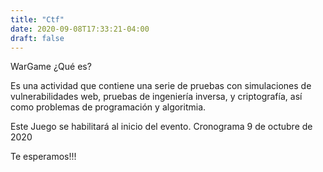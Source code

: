 ```yaml
---
title: "Ctf"
date: 2020-09-08T17:33:21-04:00
draft: false
---
```


WarGame
¿Qué es?

Es una actividad que contiene una serie de pruebas con simulaciones de vulnerabilidades web, pruebas de ingeniería inversa, y criptografía, así como problemas de programación y algoritmia.

Este Juego se habilitará al inicio del evento.
Cronograma
9 de octubre de 2020 

Te esperamos!!!